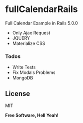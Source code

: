 # fullCalendarRails

Full Calendar Example in Rails 5.0.0
- Only Ajax Request
- JQUERY
- Materialize CSS

### Todos

- Write Tests
- Fix Modals Problems
- MongoDB

License
----

MIT


**Free Software, Hell Yeah!**
